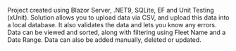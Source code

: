 Project created using Blazor Server, .NET9, SQLite, EF and Unit Testing (xUnit).
Solution allows you to upload data via CSV, and upload this data into a local database. It also validates the data and lets you know any errors.
Data can be viewed and sorted, along with filtering using Fleet Name and a Date Range. 
Data can also be added manually, deleted or updated.
